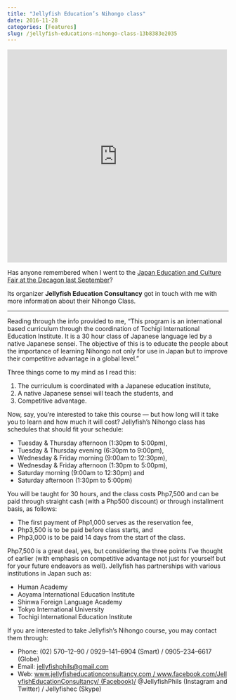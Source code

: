 ```yaml
---
title: "Jellyfish Education’s Nihongo class"
date: 2016-11-28
categories: [Features]
slug: /jellyfish-educations-nihongo-class-13b8383e2035
---
```


<iframe src="https://www.facebook.com/plugins/post.php?href=https%3A%2F%2Fwww.facebook.com%2FJellyfishEducationPhilippines%2Fposts%2F1491994624150536%3A0&width=500&show_text=true&appId=1651427691822523&height=485" width="500" height="485" style="border:none;overflow:hidden" scrolling="no" frameborder="0" allowfullscreen="true" allow="autoplay; clipboard-write; encrypted-media; picture-in-picture; web-share"></iframe>

Has anyone remembered when I went to the [Japan Education and Culture Fair at the Decagon last September](/3rd-japan-education-fair-and-convention-in-manila-951449738601)?

Its organizer **Jellyfish Education Consultancy** got in touch with me with more information about their Nihongo Class.

* * *

Reading through the info provided to me, “This program is an international based curriculum through the coordination of Tochigi International Education Institute. It is a 30 hour class of Japanese language led by a native Japanese sensei. The objective of this is to educate the people about the importance of learning Nihongo not only for use in Japan but to improve their competitive advantage in a global level.”

Three things come to my mind as I read this:

1. The curriculum is coordinated with a Japanese education institute,
2. A native Japanese sensei will teach the students, and
3. Competitive advantage.

Now, say, you’re interested to take this course — but how long will it take you to learn and how much it will cost? Jellyfish’s Nihongo class has schedules that should fit your schedule:

- Tuesday & Thursday afternoon (1:30pm to 5:00pm),
- Tuesday & Thursday evening (6:30pm to 9:00pm),
- Wednesday & Friday morning (9:00am to 12:30pm),
- Wednesday & Friday afternoon (1:30pm to 5:00pm),
- Saturday morning (9:00am to 12:30pm) and
- Saturday afternoon (1:30pm to 5:00pm)

You will be taught for 30 hours, and the class costs Php7,500 and can be paid through straight cash (with a Php500 discount) or through installment basis, as follows:

- The first payment of Php1,000 serves as the reservation fee,
- Php3,500 is to be paid before class starts, and
- Php3,000 is to be paid 14 days from the start of the class.

Php7,500 is a great deal, yes, but considering the three points I’ve thought of earlier (with emphasis on competitive advantage not just for yourself but for your future endeavors as well). Jellyfish has partnerships with various institutions in Japan such as:

- Human Academy
- Aoyama International Education Institute
- Shinwa Foreign Language Academy
- Tokyo International University
- Tochigi International Education Institute

If you are interested to take Jellyfish’s Nihongo course, you may contact them through:

- Phone: (02) 570–12–90 / 0929–141–6904 (Smart) / 0905–234–6617 (Globe)
- Email: jellyfishphils@gmail.com
- Web: www.jellyfisheducationconsultancy.com / www.facebook.com/JellyfishEducationConsultancy/ (Facebook)/ @JellyfishPhils (Instagram and Twitter) / Jellyfishec (Skype)
